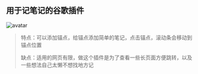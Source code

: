 ## 用于记笔记的谷歌插件

![avatar](https://gitee.com/z51313/anchor-note/raw/master/images/1670671340962.jpg)

>  特点：可以添加锚点，给锚点添加简单的笔记，点击锚点，滚动条会移动到锚点位置
>
> 缺点：适用的网页有限，做这个插件是为了查看一些长页面方便跳转，以及一些想法自己太懒不想找地方记
